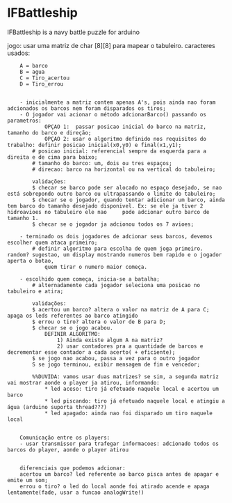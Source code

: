 # IFBattleship
IFBattleship is a navy battle puzzle for arduino


jogo: usar uma matriz de char [8][8] para mapear o tabuleiro.
		caracteres usados:

		A = barco
		B = agua
		C = Tiro_acertou
		D = Tiro_errou


		- inicialmente a matriz contem apenas A's, pois ainda nao foram adcionados os barcos nem foram disparados os tiros;
		- O jogador vai acionar o método adcionarBarco() passando os parametros:
				OPÇAO 1:  passar posicao inicial do barco na matriz, tamanho do barco e direção;
				OPÇAO 2: usar o algoritmo definido nos requisitos do trabalho: definir posicao inicial(x0,y0) e final(x1,y1);
			# posicao inicial: referencial sempre da esquerda para a direita e de cima para baixo;
			# tamanho do barco: um, dois ou tres espaços;
			# direcao: barco na horizontal ou na vertical do tabuleiro;

			validações:	
			$ checar se barco pode ser alocado no espaço desejado, se nao está sobrepondo outro barco ou ultrapassando o limite do tabuleiro;
			$ checar se o jogador, quando tentar adicionar um barco, ainda tem barco do tamanho desejado disponivel. Ex: se ele ja tiver 2 hidroavioes no tabuleiro ele nao 	pode adcionar outro barco de tamanho 1.
			$ checar se o jogador ja adcionou todos os 7 avioes;

		- terminado os dois jogadores de adcionar seus barcos, devemos escolher quem ataca primeiro;
			# definir algoritmo para escolha de quem joga primeiro. random? sugestao, um display mostrando numeros bem rapido e o jogador aperta o botao, 
				quem tirar o numero maior começa.

		- escolhido quem começa, inicia-se a batalha;
			# alternadamente cada jogador seleciona uma posicao no tabuleiro e atira;
			
			validações:
			$ acertou um barco? altera o valor na matriz de A para C; apaga os leds referentes ao barco atingido
			$ errou o tiro? altera o valor de B para D;
			$ checar se o jogo acabou. 
				DEFINIR ALGORITMO:
					1) Ainda existe algum A na matriz?
					2) usar contadores pra a quantidade de barcos e decrementar esse contador a cada acerto( + eficiente); 
			$ se jogo nao acabou, passa a vez para o outro jogador
			S se jogo terminou, exibir mensagem de fim e vencedor;

			%%DUVIDA: vamos usar duas matrizes? se sim, a segunda matriz vai mostrar aonde o player ja atirou, informando:
				* led aceso: tiro já efetuado naquele local e acertou um barco
				* led piscando: tiro já efetuado naquele local e atingiu a água (arduino suporta thread???)
				* led apagado: ainda nao foi disparado um tiro naquele local


		Comunicação entre os players:
		- usar transmissor para trafegar informacoes: adcionado todos os barcos do player, aonde o player atirou


		diferenciais que podemos adcionar:
		acertou um barco? led referente ao barco pisca antes de apagar e emite um som;
		errou o tiro? o led do local aonde foi atirado acende e apaga lentamente(fade, usar a funcao analogWrite!)
		
